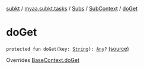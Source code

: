 [subkt](../../../index.md) / [myaa.subkt.tasks](../../index.md) / [Subs](../index.md) / [SubContext](index.md) / [doGet](./do-get.md)

# doGet

`protected fun doGet(key: `[`String`](https://kotlinlang.org/api/latest/jvm/stdlib/kotlin/-string/index.html)`): `[`Any`](https://kotlinlang.org/api/latest/jvm/stdlib/kotlin/-any/index.html)`?` [(source)](https://github.com/Myaamori/SubKt/blob/0.1.13/src/main/kotlin/myaa/subkt/tasks/plugin.kt#L474)

Overrides [BaseContext.doGet](../../-base-context/do-get.md)

